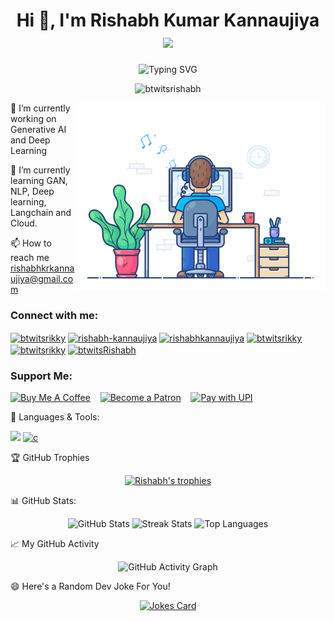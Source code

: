 <h1 align="center">Hi 👋, I'm Rishabh Kumar Kannaujiya <img src="https://media.giphy.com/media/mGcNjsfWAjY5AEZNw6/giphy.gif" width="50"></h1>

<p align="center">
<img src="https://readme-typing-svg.demolab.com?font=Fira+Code&weight=500&pause=1000&color=00F7FF&center=true&width=435&lines=AI+Practitioner+%7C+ML+%26+DL+Explorer;Let's+build+the+future+together+%F0%9F%A4%96" alt="Typing SVG" />
</p>

<p align="center">
<img src="https://komarev.com/ghpvc/?username=btwitsrishabh&label=Profile%20views&color=0e75b6&style=flat" alt="btwitsrishabh" />
</p>

<img align="right" alt="Coding" width="400" src="https://raw.githubusercontent.com/SupianIDz/SupianIDz/main/coding.gif">

🔭 I’m currently working on Generative AI and Deep Learning

🌱 I’m currently learning GAN, NLP, Deep learning, Langchain and Cloud.

📫 How to reach me rishabhkrkannaujiya@gmail.com

<h3 align="left">Connect with me:</h3>
<p align="left">
<a href="https://twitter.com/btwitsrikky" target="blank"><img align="center" src="https://raw.githubusercontent.com/rahuldkjain/github-profile-readme-generator/master/src/images/icons/Social/twitter.svg" alt="btwitsrikky" height="30" width="40" /></a>
<a href="https://www.linkedin.com/in/rishabh-kannaujiya-712178207/" target="blank"><img align="center" src="https://raw.githubusercontent.com/rahuldkjain/github-profile-readme-generator/master/src/images/icons/Social/linked-in-alt.svg" alt="rishabh-kannaujiya" height="30" width="40" /></a>
<a href="https://kaggle.com/rishabhkannaujiya" target="blank"><img align="center" src="https://raw.githubusercontent.com/rahuldkjain/github-profile-readme-generator/master/src/images/icons/Social/kaggle.svg" alt="rishabhkannaujiya" height="30" width="40" /></a>
<a href="https://instagram.com/btwitsrikky" target="blank"><img align="center" src="https://raw.githubusercontent.com/rahuldkjain/github-profile-readme-generator/master/src/images/icons/Social/instagram.svg" alt="btwitsrikky" height="30" width="40" /></a>
<a href="https://www.leetcode.com/btwitsrikky" target="blank"><img align="center" src="https://raw.githubusercontent.com/rahuldkjain/github-profile-readme-generator/master/src/images/icons/Social/leet-code.svg" alt="btwitsrikky" height="30" width="40" /></a>
<a href="https://huggingface.co/btwitsRishabh" target="blank"><img align="center" src="https://huggingface.co/datasets/huggingface/brand-assets/resolve/main/hf-logo.png" alt="btwitsRishabh" height="40" width="40" /></a>
</p>

<h3 align="left">Support Me:</h3>
<p align="left">
<a href="https://buymeacoffee.com/rishabhkannaujiya" target="_blank"><img src="https://cdn.buymeacoffee.com/buttons/v2/default-yellow.png" alt="Buy Me A Coffee" height="40" width="145"></a>
&nbsp;&nbsp;
<a href="https://www.patreon.com/RishabhKannaujiya" target="_blank"><img src="https://c5.patreon.com/external/logo/become_a_patron_button@2x.png" alt="Become a Patron" height="40"></a>
&nbsp;&nbsp;
<a href="rikkyrich96@oksbi" target="_blank"><img src="https://img.shields.io/badge/Pay%20with-UPI-blue?style=for-the-badge&logo=upi" alt="Pay with UPI" height="40"></a>
</p>

🧰 Languages & Tools:
<p align="">
<img src="https://skillicons.dev/icons?i=python,tensorflow,git,github,flask,gcp,matlab,vscode" /> <a href="https://www.langchain.com/" target="_blank" rel="noreferrer"> <img src="https://registry.npmmirror.com/@lobehub/icons-static-png/1.59.0/files/dark/langchain.png" alt="c" width="60" height="60"/> </a> 
</p>

🏆 GitHub Trophies
<p align="center">
<a href="https://github.com/ryo-ma/github-profile-trophy"><img src="https://github-profile-trophy.vercel.app/?username=irkky&theme=juicyfresh" alt="Rishabh's trophies" /></a> </p>
</p>

📊 GitHub Stats:
<p align="center">
<img src="https://github-readme-stats.vercel.app/api?username=irkky&show_icons=true&theme=radical" alt="GitHub Stats" />
<img src="https://github-readme-streak-stats.herokuapp.com/?user=irkky&theme=radical" alt="Streak Stats" />
<img src="https://github-readme-stats.vercel.app/api/top-langs/?username=irkky&layout=compact&theme=radical" alt="Top Languages" />
</p>

📈 My GitHub Activity
<!--START_SECTION:activity-->

<p align="center">
<img src="https://github-readme-activity-graph.vercel.app/graph?username=irkky&theme=tokyo-night&hide_border=true&hide_title=false&area=true&bg_color=1a1b27&color=70a5fd&line=70a5fd&point=ffffff" alt="GitHub Activity Graph"/>
</p>
<!--END_SECTION:activity-->

😄 Here's a Random Dev Joke For You!
<p align="center">
<a href="https://readme-jokes.vercel.app/api">
<img src="https://readme-jokes.vercel.app/api?theme=tokyonight" alt="Jokes Card" />
</a>
</p>

